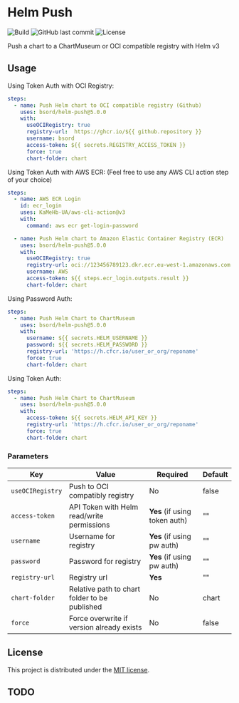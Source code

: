 # Helm Push
![Build](https://github.com/bsord/helm-push/workflows/Build/badge.svg)
![GitHub last commit](https://img.shields.io/github/last-commit/bsord/helm-push.svg)
![License](https://img.shields.io/github/license/bsord/helm-push.svg?style=flat)

Push a chart to a ChartMuseum or OCI compatible registry with Helm v3

## Usage
Using Token Auth with OCI Registry:
```yaml
steps:
  - name: Push Helm chart to OCI compatible registry (Github)
    uses: bsord/helm-push@5.0.0
    with:
      useOCIRegistry: true
      registry-url:  https://ghcr.io/${{ github.repository }}
      username: bsord
      access-token: ${{ secrets.REGISTRY_ACCESS_TOKEN }}
      force: true
      chart-folder: chart
```

Using Token Auth with AWS ECR: (Feel free to use any AWS CLI action step of your choice)
```yaml
steps:
  - name: AWS ECR Login
    id: ecr_login
    uses: KaMeHb-UA/aws-cli-action@v3
    with:
      command: aws ecr get-login-password

  - name: Push Helm chart to Amazon Elastic Container Registry (ECR)
    uses: bsord/helm-push@5.0.0
    with:
      useOCIRegistry: true
      registry-url: oci://123456789123.dkr.ecr.eu-west-1.amazonaws.com
      username: AWS
      access-token: ${{ steps.ecr_login.outputs.result }}
      chart-folder: chart
```

Using Password Auth:
```yaml
steps:
  - name: Push Helm Chart to ChartMuseum
    uses: bsord/helm-push@5.0.0
    with:
      username: ${{ secrets.HELM_USERNAME }}
      password: ${{ secrets.HELM_PASSWORD }}
      registry-url: 'https://h.cfcr.io/user_or_org/reponame'
      force: true
      chart-folder: chart
```

Using Token Auth:
```yaml
steps:
  - name: Push Helm Chart to ChartMuseum
    uses: bsord/helm-push@5.0.0
    with:
      access-token: ${{ secrets.HELM_API_KEY }}
      registry-url: 'https://h.cfcr.io/user_or_org/reponame'
      force: true
      chart-folder: chart
```

### Parameters

| Key | Value | Required | Default |
| ------------- | ------------- | ------------- | ------------- |
| `useOCIRegistry` | Push to OCI compatibly registry | No | false |
| `access-token` | API Token with Helm read/write permissions | **Yes** (if using token auth) | "" |
| `username` | Username for registry | **Yes** (if using pw auth) | "" |
| `password` | Password for registry | **Yes** (if using pw auth) | "" |
| `registry-url` | Registry url | **Yes** | "" |
| `chart-folder` | Relative path to chart folder to be published| No | chart |
| `force` | Force overwrite if version already exists | No | false |

## License

This project is distributed under the [MIT license](LICENSE.md).

## TODO
